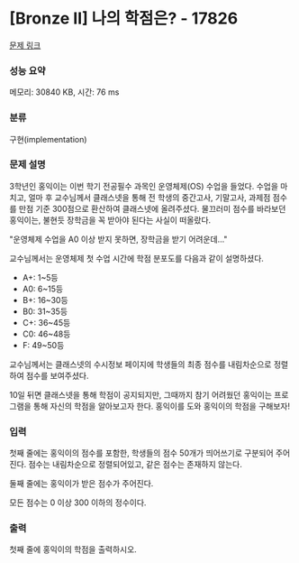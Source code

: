 # [Bronze II] 나의 학점은? - 17826 

[문제 링크](https://www.acmicpc.net/problem/17826) 

### 성능 요약

메모리: 30840 KB, 시간: 76 ms

### 분류

구현(implementation)

### 문제 설명

<p>3학년인 홍익이는 이번 학기 전공필수 과목인 운영체제(OS) 수업을 들었다. 수업을 마치고, 얼마 후 교수님께서 클래스넷을 통해 전 학생의 중간고사, 기말고사, 과제점 점수를 만점 기준 300점으로 환산하여 클래스넷에 올려주셨다. 물끄러미 점수를 바라보던 홍익이는, 불현듯 장학금을 꼭 받아야 된다는 사실이 떠올랐다.</p>

<p>"운영체제 수업을 A0 이상 받지 못하면, 장학금을 받기 어려운데..."</p>

<p>교수님께서는 운영체제 첫 수업 시간에 학점 분포도를 다음과 같이 설명하셨다.</p>

<ul>
	<li>A+: 1~5등</li>
	<li>A0: 6~15등</li>
	<li>B+: 16~30등</li>
	<li>B0: 31~35등</li>
	<li>C+: 36~45등</li>
	<li>C0: 46~48등</li>
	<li>F: 49~50등</li>
</ul>

<p>교수님께서는 클래스넷의 수시정보 페이지에 학생들의 최종 점수를 내림차순으로 정렬하여 점수를 보여주셨다.</p>

<p>10일 뒤면 클래스넷을 통해 학점이 공지되지만, 그때까지 참기 어려웠던 홍익이는 프로그램을 통해 자신의 학점을 알아보고자 한다. 홍익이를 도와 홍익이의 학점을 구해보자!</p>

### 입력 

 <p>첫째 줄에는 홍익이의 점수를 포함한, 학생들의 점수 50개가 띄어쓰기로 구분되어 주어진다. 점수는 내림차순으로 정렬되어있고, 같은 점수는 존재하지 않는다.</p>

<p>둘째 줄에는 홍익이가 받은 점수가 주어진다.</p>

<p>모든 점수는 0 이상 300 이하의 정수이다.</p>

### 출력 

 <p>첫째 줄에 홍익이의 학점을 출력하시오.</p>

